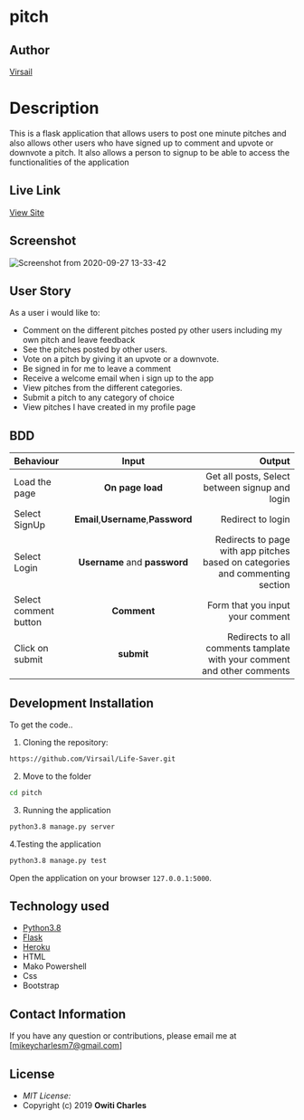 # pitch
## Author

[Virsail](https://github.com/virsail)

# Description
This  is a flask application that allows users to post one minute pitches and also allows other users who have signed up to comment and upvote or downvote a pitch. It also allows a person to signup to be able to access the functionalities of the application

## Live Link
[View Site]()

## Screenshot

![Screenshot from 2020-09-27 13-33-42](https://user-images.githubusercontent.com/66640798/94362753-36eda280-00c6-11eb-8af9-81a025c50f06.png)



## User Story
As a user i would like to:
* Comment on the different pitches posted py other users including my own pitch and leave feedback
* See the pitches posted by other users.
* Vote on a pitch by giving it an upvote or a downvote.
* Be signed in for me to leave a comment
* Receive a welcome email when i sign up to the app
* View pitches from the different categories.
* Submit a pitch to any category of choice
* View pitches I have created in my profile page


## BDD
| Behaviour | Input | Output |
| :---------------- | :---------------: | ------------------: |
| Load the page | **On page load** | Get all posts, Select between signup and login|
| Select SignUp| **Email**,**Username**,**Password** | Redirect to login|
| Select Login | **Username** and **password** | Redirects to page with app pitches based on categories and commenting section|
| Select comment button | **Comment** | Form that you input your comment|
| Click on submit |**submit**  | Redirects to all comments tamplate with your comment and other comments|





## Development Installation
To get the code..

1. Cloning the repository:
  ```bash
  https://github.com/Virsail/Life-Saver.git
  ```
2. Move to the folder 
  ```bash
  cd pitch
  
  ```
3. Running the application
  ```bash
  python3.8 manage.py server
  ```
4.Testing the application
  ```bash
  python3.8 manage.py test
  ```
Open the application on your browser `127.0.0.1:5000`.


## Technology used

* [Python3.8](https://www.python.org/)
* [Flask](http://flask.pocoo.org/)
* [Heroku](https://heroku.com)
* HTML
* Mako
Powershell
* Css
* Bootstrap

## Contact Information 

If you have any question or contributions, please email me at [mikeycharlesm7@gmail.com]

## License
* *MIT License:*
* Copyright (c) 2019 **Owiti Charles**
